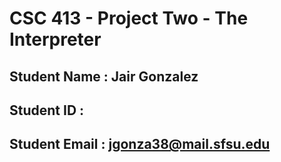 # CSC 413 - Project Two - The Interpreter

## Student Name  : Jair Gonzalez

## Student ID    : 

## Student Email : jgonza38@mail.sfsu.edu
